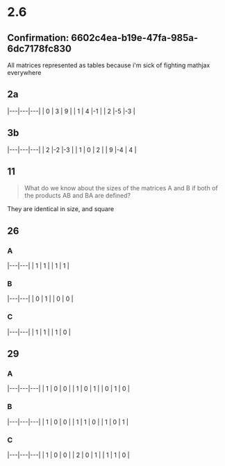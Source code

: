# 2.6
## Confirmation: 6602c4ea-b19e-47fa-985a-6dc7178fc830
All matrices represented as tables because i'm sick of fighting mathjax everywhere
## 2a
|---|---|---|
| 0 | 3 | 9 |
| 1 | 4 |-1 |
| 2 |-5 |-3 |
## 3b
|---|---|---|
| 2 |-2 |-3 |
| 1 | 0 | 2 |
| 9 |-4 | 4 |
## 11
> What do we know about the sizes of the matrices A and B if both of the products AB and BA are defined?

They are identical in size, and square

## 26
### A
|---|---|
| 1 | 1 |
| 1 | 1 |

### B
|---|---|
| 0 | 1 |
| 0 | 0 |

### C
|---|---|
| 1 | 1 |
| 1 | 0 |
## 29
### A
|---|---|---|
| 1 | 0 | 0 |
| 1 | 0 | 1 |
| 0 | 1 | 0 |
### B
|---|---|---|
| 1 | 0 | 0 |
| 1 | 1 | 0 |
| 1 | 0 | 1 |
### C
|---|---|---|
| 1 | 0 | 0 |
| 2 | 0 | 1 |
| 1 | 1 | 0 |
